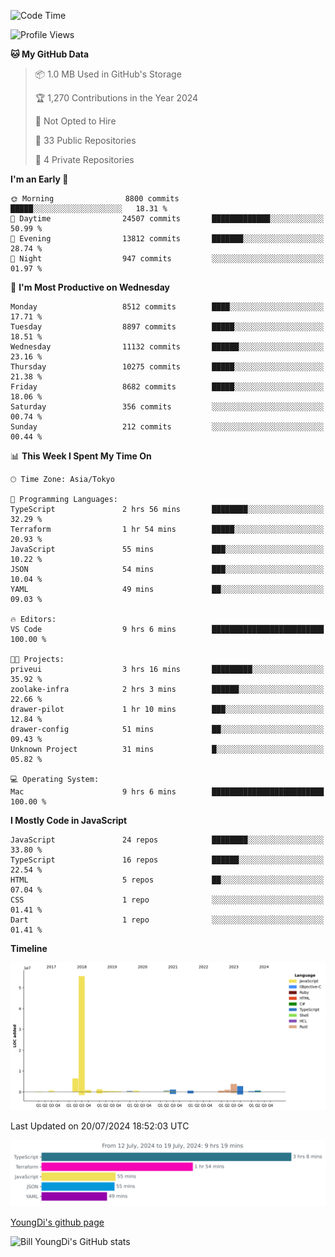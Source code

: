 <!--START_SECTION:waka-->
![Code Time](http://img.shields.io/badge/Code%20Time-803%20hrs%2048%20mins-blue)

![Profile Views](http://img.shields.io/badge/Profile%20Views-0-blue)

**🐱 My GitHub Data** 

> 📦 1.0 MB Used in GitHub's Storage 
 > 
> 🏆 1,270 Contributions in the Year 2024
 > 
> 🚫 Not Opted to Hire
 > 
> 📜 33 Public Repositories 
 > 
> 🔑 4 Private Repositories 
 > 
**I'm an Early 🐤** 

```text
🌞 Morning                8800 commits        █████░░░░░░░░░░░░░░░░░░░░   18.31 % 
🌆 Daytime                24507 commits       █████████████░░░░░░░░░░░░   50.99 % 
🌃 Evening                13812 commits       ███████░░░░░░░░░░░░░░░░░░   28.74 % 
🌙 Night                  947 commits         ░░░░░░░░░░░░░░░░░░░░░░░░░   01.97 % 
```
📅 **I'm Most Productive on Wednesday** 

```text
Monday                   8512 commits        ████░░░░░░░░░░░░░░░░░░░░░   17.71 % 
Tuesday                  8897 commits        █████░░░░░░░░░░░░░░░░░░░░   18.51 % 
Wednesday                11132 commits       ██████░░░░░░░░░░░░░░░░░░░   23.16 % 
Thursday                 10275 commits       █████░░░░░░░░░░░░░░░░░░░░   21.38 % 
Friday                   8682 commits        █████░░░░░░░░░░░░░░░░░░░░   18.06 % 
Saturday                 356 commits         ░░░░░░░░░░░░░░░░░░░░░░░░░   00.74 % 
Sunday                   212 commits         ░░░░░░░░░░░░░░░░░░░░░░░░░   00.44 % 
```


📊 **This Week I Spent My Time On** 

```text
🕑︎ Time Zone: Asia/Tokyo

💬 Programming Languages: 
TypeScript               2 hrs 56 mins       ████████░░░░░░░░░░░░░░░░░   32.29 % 
Terraform                1 hr 54 mins        █████░░░░░░░░░░░░░░░░░░░░   20.93 % 
JavaScript               55 mins             ███░░░░░░░░░░░░░░░░░░░░░░   10.22 % 
JSON                     54 mins             ███░░░░░░░░░░░░░░░░░░░░░░   10.04 % 
YAML                     49 mins             ██░░░░░░░░░░░░░░░░░░░░░░░   09.03 % 

🔥 Editors: 
VS Code                  9 hrs 6 mins        █████████████████████████   100.00 % 

🐱‍💻 Projects: 
priveui                  3 hrs 16 mins       █████████░░░░░░░░░░░░░░░░   35.92 % 
zoolake-infra            2 hrs 3 mins        ██████░░░░░░░░░░░░░░░░░░░   22.66 % 
drawer-pilot             1 hr 10 mins        ███░░░░░░░░░░░░░░░░░░░░░░   12.84 % 
drawer-config            51 mins             ██░░░░░░░░░░░░░░░░░░░░░░░   09.43 % 
Unknown Project          31 mins             █░░░░░░░░░░░░░░░░░░░░░░░░   05.82 % 

💻 Operating System: 
Mac                      9 hrs 6 mins        █████████████████████████   100.00 % 
```

**I Mostly Code in JavaScript** 

```text
JavaScript               24 repos            ████████░░░░░░░░░░░░░░░░░   33.80 % 
TypeScript               16 repos            ██████░░░░░░░░░░░░░░░░░░░   22.54 % 
HTML                     5 repos             ██░░░░░░░░░░░░░░░░░░░░░░░   07.04 % 
CSS                      1 repo              ░░░░░░░░░░░░░░░░░░░░░░░░░   01.41 % 
Dart                     1 repo              ░░░░░░░░░░░░░░░░░░░░░░░░░   01.41 % 
```



**Timeline**

![Lines of Code chart](https://raw.githubusercontent.com/Youngdi/Youngdi/master/assets/bar_graph.png)


 Last Updated on 20/07/2024 18:52:03 UTC
<!--END_SECTION:waka-->

![wakatime](./images/stat.svg)

[YoungDi's github page](https://youngdi.github.io)

![Bill YoungDi's GitHub stats](https://github-readme-stats.vercel.app/api?username=youngdi&count_private=true&show_icons=true)
